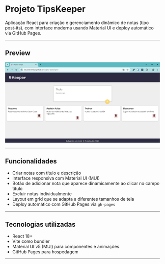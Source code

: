 # Projeto TipsKeeper

Aplicação React para criação e gerenciamento dinâmico de notas (tipo post-its), com interface moderna usando Material UI e deploy automático via GitHub Pages.

---

## Preview

![Preview do Projeto TipsKeeper](./preview.png)

---

## Funcionalidades

- Criar notas com título e descrição
- Interface responsiva com Material UI (MUI)
- Botão de adicionar nota que aparece dinamicamente ao clicar no campo título
- Excluir notas individualmente
- Layout em grid que se adapta a diferentes tamanhos de tela
- Deploy automático com GitHub Pages via `gh-pages`

---

## Tecnologias utilizadas

- React 18+
- Vite como bundler
- Material UI v5 (MUI) para componentes e animações
- GitHub Pages para hospedagem

---

